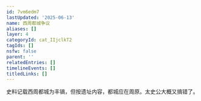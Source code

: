 ```yaml
---
id: 7vm6edm7
lastUpdated: '2025-06-13'
name: 西周都城争议
aliases: []
layer: 4
categoryId: cat_IIjclkT2
tagIds: []
nsfw: false
parent: ''
relatedEntries: []
timelineEvents: []
titledLinks: []
---
```


史料记载西周都城为丰镐，但按遗址内容，都城应在周原。太史公大概又搞错了。
